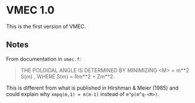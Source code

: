 # VMEC 1.0

This is the first version of VMEC.

## Notes

From documentation in `vmec.f`:

> THE POLOIDAL ANGLE IS DETERMINED BY MINIMIZING \<M\> = m\*\*2 S(m) , WHERE S(m) = Rm\*\*2 + Zm\*\*2.

This is different from what is published in Hirshman & Meier (1985)
and could explain why `xmpq(m,1) = m(m-1)` instead of `m^p(m^q-<M>)`.
